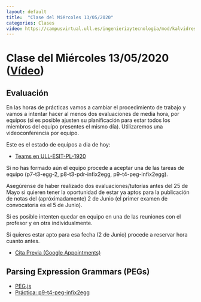 ```yaml
---
layout: default
title:  "Clase del Miércoles 13/05/2020"
categories: Clases
video: https://campusvirtual.ull.es/ingenieriaytecnologia/mod/kalvidres/view.php?id=251582
---
```


# Clase del Miércoles 13/05/2020  ([Vídeo]({{page.video}}))

## Evaluación

En las horas de prácticas vamos a cambiar el procedimiento de trabajo y vamos a intentar hacer al menos dos evaluaciones de media hora,  por equipos (si es posible ajusten su planificación para estar todos los miembros del equipo presentes el mismo día). Utilizaremos una videoconferencia por equipo. 

Este es el estado de equipos a dia de hoy:

* [Teams en ULL-ESIT-PL-1920](https://github.com/orgs/ULL-ESIT-PL-1920/teams)

Si no has formado aún el equipo procede a aceptar una de las tareas de equipo (p7-t3-egg-2, p8-t3-pdr-infix2egg, p9-t4-peg-infix2egg).

Asegúrense de haber realizado dos evaluaciones/tutorías antes del 25 de Mayo si quieren tener la oportunidad de estar ya aptos para la publicación de notas del (apróximadamente) 2 de Junio (el primer examen de convocatoria es el 5 de Junio). 

Si es posible intenten quedar en equipo en una de las reuniones con el profesor y en otra individualmente.

Si quieres estar apto para esa fecha (2 de Junio) procede a reservar hora cuanto antes.

* [Cita Previa (Google Appointments)]({{site.cita_previa}})

## Parsing Expression Grammars (PEGs)

* [PEG.js]({{site.baseurl}}/tema4-parsing-expression-grammars/pegjs)
* [Práctica: p9-t4-peg-infix2egg]({{site.baseurl}}/tema4-parsing-expression-grammars/practicas/p9-t4-peg-infix2egg)